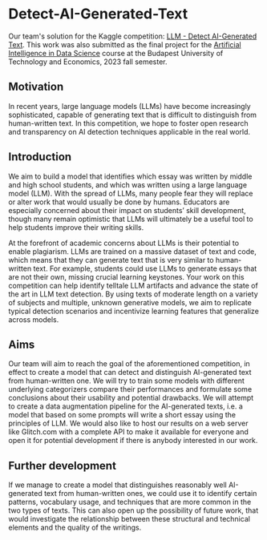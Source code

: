 # Detect-AI-Generated-Text

Our team's solution for the Kaggle competition: [LLM - Detect AI-Generated Text](https://www.kaggle.com/competitions/llm-detect-ai-generated-text). This work was also submitted as the final project for the [Artificial Intelligence in Data Science](https://physics.bme.hu/BMETE15MF75_kov?language=en) course at the Budapest University of Technology and Economics, 2023 fall semester.

## Motivation

In recent years, large language models (LLMs) have become increasingly sophisticated, capable of generating text that is difficult to distinguish from human-written text. In this competition, we hope to foster open research and transparency on AI detection techniques applicable in the real world.

## Introduction

We aim to build a model that identifies which essay was written by middle and high school students, and which was written using a large language model (LLM). With the spread of LLMs, many people fear they will replace or alter work that would usually be done by humans. Educators are especially concerned about their impact on students’ skill development, though many remain optimistic that LLMs will ultimately be a useful tool to help students improve their writing skills.

At the forefront of academic concerns about LLMs is their potential to enable plagiarism. LLMs are trained on a massive dataset of text and code, which means that they can generate text that is very similar to human-written text. For example, students could use LLMs to generate essays that are not their own, missing crucial learning keystones. Your work on this competition can help identify telltale LLM artifacts and advance the state of the art in LLM text detection. By using texts of moderate length on a variety of subjects and multiple, unknown generative models, we aim to replicate typical detection scenarios and incentivize learning features that generalize across models.

## Aims

Our team will aim to reach the goal of the aforementioned competition, in effect to create a model that can detect and distinguish AI-generated text from human-written one. We will try to train some models with different underlying categorizers compare their performances and formulate some conclusions about their usability and potential drawbacks. We will attempt to create a data augmentation pipeline for the AI-generated texts, i.e. a model that based on some prompts will write a short essay using the principles of LLM. We would also like to host our results on a web server like Glitch.com with a complete API to make it available for everyone and open it for potential development if there is anybody interested in our work.

## Further development

If we manage to create a model that distinguishes reasonably well AI-generated text from human-written ones, we could use it to identify certain patterns, vocabulary usage, and techniques that are more common in the two types of texts. This can also open up the possibility of future work, that would investigate the relationship between these structural and technical elements and the quality of the writings. 
